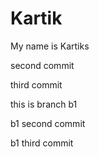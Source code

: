 # Kartik


My name is Kartiks

second commit

third commit

this is branch b1

b1 second commit

b1 third commit
